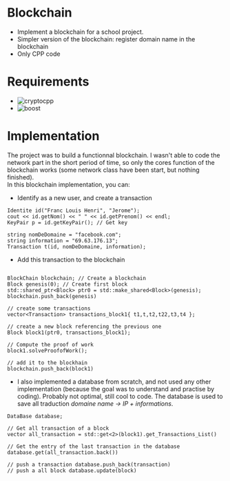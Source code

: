 # Blockchain
* Implement a blockchain for a school project. 
* Simpler version of the blockchain: register domain name in the blockchain  
* Only CPP code

# Requirements
* ![cryptocpp](https://www.cryptopp.com/)
* ![boost](http://www.boost.org/)

# Implementation
The project was to build a functionnal blockchain. I wasn't able to code the network part in the short period of time, so only the cores function of the blockchain works (some network class have been start, but nothing finished).  
In this blockchain implementation, you can: 
* Identify as a new user, and create a transaction
```{cpp}
Identite id("Franc Louis Henri", "Jerome");
cout << id.getNom() << " " << id.getPrenom() << endl;
KeyPair p = id.getKeyPair(); // Get key

string nomDeDomaine = "facebook.com";
string information = "69.63.176.13";
Transaction t(id, nomDeDomaine, information);
```
* Add this transaction to the blockchain
```{cpp}

BlockChain blockchain; // Create a blockchain
Block genesis(0); // Create first block
std::shared_ptr<Block> ptr0 = std::make_shared<Block>(genesis);
blockchain.push_back(genesis)

// create some transactions
vector<Transaction> transactions_block1{ t1,t,t2,t22,t3,t4 };

// create a new block referencing the previous one
Block block1(ptr0, transactions_block1);

// Compute the proof of work
block1.solveProofofWork();

// add it to the blockhain
blockchain.push_back(block1)
```
* I also implemented a database from scratch, and not used any other implementation (because the goal was to understand and practise by coding). Probably not optimal, still cool to code. The database is used to save all traduction _domaine name -> IP + informations_.  
```{cpp}
DataBase database;

// Get all transaction of a block
vector all_transaction = std::get<2>(block1).get_Transactions_List()

// Get the entry of the last transaction in the database
database.get(all_transaction.back())

// push a transaction database.push_back(transaction)
// push a all block database.update(block)
```


